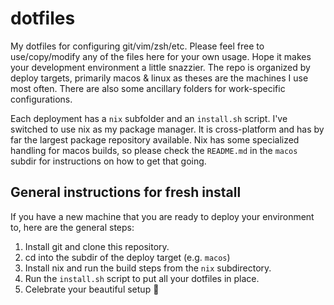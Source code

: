 # dotfiles

My dotfiles for configuring git/vim/zsh/etc. Please feel free to use/copy/modify any of the files here for your own usage. Hope it makes your development environment a little snazzier. The repo is organized by deploy targets, primarily macos & linux as theses are the machines I use most often. There are also some ancillary folders for work-specific configurations.

Each deployment has a `nix` subfolder and an `install.sh` script. I've switched to use nix as my package manager. It is cross-platform and has by far the largest package repository available. Nix has some specialized handling for macos builds, so please check the `README.md` in the `macos` subdir for instructions on how to get that going.

## General instructions for fresh install

If you have a new machine that you are ready to deploy your environment to, here are the general steps:

1. Install git and clone this repository.
2. cd into the subdir of the deploy target (e.g. `macos`)
3. Install nix and run the build steps from the `nix` subdirectory.
4. Run the `install.sh` script to put all your dotfiles in place.
5. Celebrate your beautiful setup 🎉
